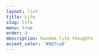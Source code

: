 ```yaml
---
layout: list
title: Life
slug: life
menu: true
order: 4
description: Random life thoughts
accent_color: '#967ca8'
---
```

